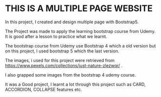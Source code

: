 # THIS IS A MULTIPLE PAGE WEBSITE

In this project, I created and design multiple page with Bootstrap5.

The Project was made to apply the learning bootstrap course from Udemy. It is good after a lesson to practice what we learnt.

The bootstrap course from Udemy use Bootstrap 4 which a old version but on this project, I used bootstrap 5 which the last version.

The images, i used for this project were retrieved from https://www.pexels.com/collections/just-nature-zlezwqr/ .

I also grapped some images from the bootstrap 4 udemy course.

It was a Good project, I learnt a lot through this project such as CARD, ACCORDION, COLLAPSE features etc.
